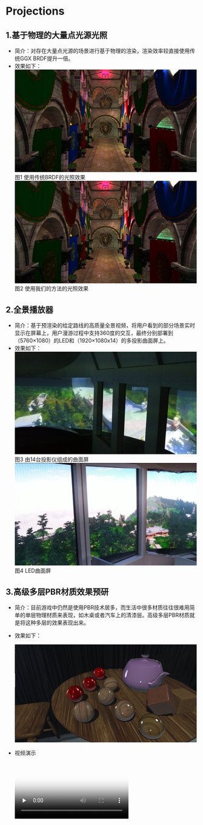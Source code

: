 # Projections
## 1.基于物理的大量点光源光照
* 简介：对存在大量点光源的场景进行基于物理的渲染，渲染效率较直接使用传统GGX BRDF提升一倍。
* 效果如下：
![](LargeNumberOfPointLights/BRDFResult_MS_16.jpg "使用传统BRDF的光照效果")
图1 使用传统BRDF的光照效果
![](LargeNumberOfPointLights/LTCResult_MS_16.jpg "使用我们的方法的光照效果")
图2 使用我们的方法的光照效果

## 2.全景播放器
* 简介：基于预渲染的给定路线的高质量全景视频，将用户看到的部分场景实时显示在屏幕上，用户漫游过程中支持360度的交互，最终分别部署到（5760×1080）的LED和（1920×1080x14）的多投影曲面屏上。
* 效果如下：
![](PanoramaVideoPlayer/MultiProjector.png "由14台投影仪组成的曲面屏")
图3 由14台投影仪组成的曲面屏
![](PanoramaVideoPlayer/LED.png "LED曲面屏")
图4 LED曲面屏


<!--<iframe width="560" height="315" src="PanoramaVideoPlayer/LED.mp4" frameborder="0" allowfullscreen></iframe>
<video id="video" controls="" preload="none">
	<source id="mp4" src="PanoramaVideoPlayer/MultiProjector.mp4" type="video/mp4">
</video>-->
## 3.高级多层PBR材质效果预研
* 简介：目前游戏中仍然是使用PBR技术居多，而生活中很多材质往往很难用简单的单层物理材质来表现，如木桌或者汽车上的清漆层。高级多层PBR材质就是将这种多层的效果表现出来。

* 效果如下：

  ![](Multi-LayeredPBRMaterial/MultiLayeredPBRMaterial.png)

* 视频演示

  <video id="video" controls="" preload="none" poster="https://github.com/XINWUYA/Projections/blob/master/Multi-LayeredPBRMaterial/MultiLayeredPBRMaterial.png?raw=true">
        <source id="mp4" src="Multi-LayeredPBRMaterial/MultiLayeredPBRMaterial.mp4" type="video/mp4">
  </video>

